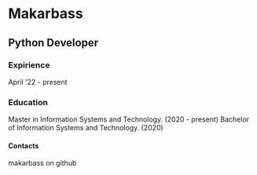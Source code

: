 # Makarbass
## Python Developer
### Expirience
April '22 - present

### Education 
Master in Information Systems and Technology. (2020 - present)
Bachelor of Information Systems and Technology. (2020)

#### Contacts
makarbass on github

